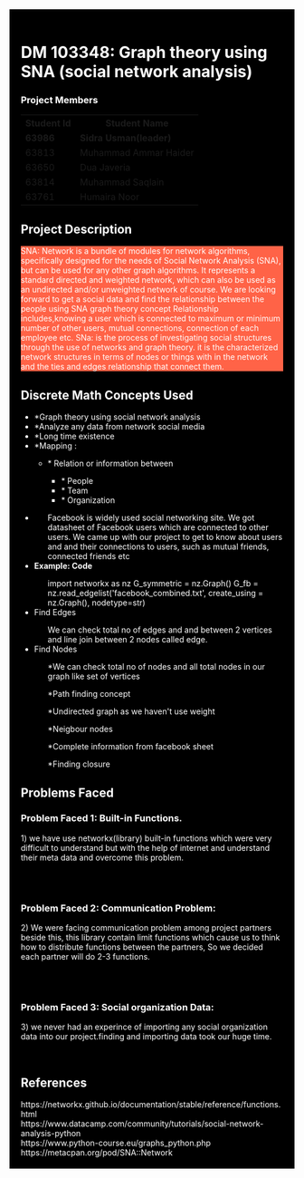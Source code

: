 <!DOCTYPE html>
<html>
<head>
</head>
<body>
     <div style="background-color:black;color:white;padding:20px;">
          <h1> DM 103348: Graph theory using SNA (social network analysis) </h1>
     <h3> Project Members </h3>
          <table style="width:100%">
  <tr>
    <th>Student Id</th>
    <th>Student Name</th> 
  </tr>
  <tr>
       <td><b>63986</b></td>
       <td><b>Sidra Usman(leader)</b></td>
  </tr>
  <tr>
    <td>63813</td>
    <td>Muhammad Ammar Haider</td>
  </tr>
  <tr>
    <td>63650</td>
    <td>Dua Javeria</td>
  </tr>
  <tr>
    <td>63814</td>
    <td>Muhammad Saqlain</td>
  </tr>
  <tr>
    <td>63761</td>
    <td>Humaira Noor</td>
  </tr>
            
</table>

<h2> Project Description </h2>
<p style="background-color:Tomato;"> SNA: Network is a bundle of modules for network algorithms, specifically designed for the needs of Social Network Analysis (SNA), but can be used for any other graph algorithms. It represents a standard directed and weighted network, which can also be used as an undirected and/or unweighted network of course.
We are looking forward to get a social data and find the relationship between the people using SNA graph theory concept 
Relationship includes,knowing a user which is connected to maximum or minimum number of other users, mutual connections, connection of each employee etc.
SNa: is the process of investigating social structures through the use of networks and graph theory. it is the characterized network structures in terms of nodes or things with in the network and the ties and edges relationship that connect them.


</p>

<h2>Discrete Math Concepts Used </h2>
<ul>
     <li>*Graph theory using social network analysis</li>
     <li>*Analyze any data from network social media</li>
     <li>*Long time existence</li>
     <li>*Mapping :</li>
     <ul>
          <li> * Relation or information between</li>
          <ul>
               <li>* People</li>
               <li>* Team </li>
               <li>* Organization</li>
          </ul>
     </ul>
      <li><Facebook Network</li> 
      <ul> Facebook is widely used social networking site. We got datasheet of Facebook users which are connected to other users. We came up with our project to get to know about users and and their connections to users, such as mutual friends, connected friends etc </ul>
     <li><b> Example: Code </b></li> 
 <ul>
 import networkx as nz
G_symmetric = nz.Graph()
G_fb = nz.read_edgelist('facebook_combined.txt', create_using = nz.Graph(), nodetype=str) </ul>
 <li> Find Edges</li> 
 <ul> We can check total no of edges and and between 2 vertices and line join between 2 nodes called edge. </ul>
 <li> Find Nodes </li>
     
 <ul>*We can check total no of nodes and all total nodes in our graph like set of vertices </ul>
 <ul>*Path finding concept</ul>
 <ul>*Undirected graph as we haven't use weight</ul>
 <ul>*Neigbour nodes </ul> 
 <ul>*Complete information from facebook sheet </ul> 
 <ul>*Finding closure </ul>
 
</ul>
 
 
 
    
 
 <h2> Problems Faced </h2>
<h3> Problem Faced 1: Built-in Functions. </h3>
<p>
     1) we have use networkx(library) built-in functions which were very difficult to understand but with the help of internet and understand their meta data and overcome this problem.</p></BR>
<BR>    
<h3> Problem Faced 2: Communication Problem: </h3>
<p>
   2) We were facing communication problem among project partners beside this, this library contain limit functions which cause us to think how to distribute functions between the partners, So we decided each partner will do 2-3 functions.</p></BR>

<BR>
<h3> Problem Faced 3:  Social organization Data: </h3>
<p>
     3) we never had an experince of importing any social organization data into our project.finding and importing data took our huge      time.</p> </BR>
<h2> References </h2>
https://networkx.github.io/documentation/stable/reference/functions.html<br>
https://www.datacamp.com/community/tutorials/social-network-analysis-python<br>
https://www.python-course.eu/graphs_python.php<br>
https://metacpan.org/pod/SNA::Network

</div>

</body>
</html>
